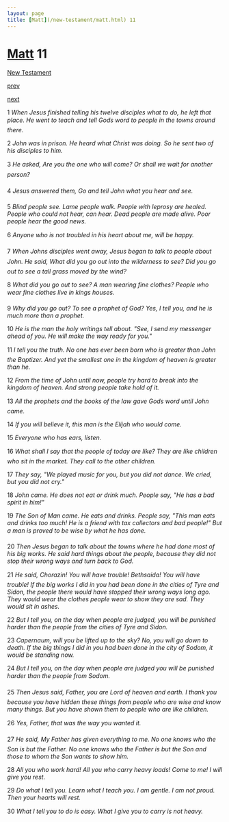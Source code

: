 ```yaml
---
layout: page
title: [Matt](/new-testament/matt.html) 11
---
```


# [Matt](/new-testament/matt.html) 11

[New Testament](/new-testament.html)


[prev](/new-testament/matt/matt-10.html)


[next](/new-testament/matt/matt-12.html)

1 _When Jesus finished telling his twelve disciples what to do, he left that place. He went to teach and tell Gods word to people in the towns around there._

2 _John was in prison. He heard what Christ was doing. So he sent two of his disciples to him._

3 _He asked, Are you the one who will come? Or shall we wait for another person?_

4 _Jesus answered them, Go and tell John what you hear and see._

5 _Blind people see. Lame people walk. People with leprosy are healed. People who could not hear, can hear. Dead people are made alive. Poor people hear the good news._

6 _Anyone who is not troubled in his heart about me, will be happy._

7 _When Johns disciples went away, Jesus began to talk to people about John. He said,  What did you go out into the wilderness to see? Did you go out to see a tall grass moved by the wind?_

8 _What did you go out to see? A man wearing fine clothes? People who wear fine clothes live in kings houses._

9 _Why did you go out? To see a prophet of God? Yes, I tell you, and he is much more than a prophet._

10 _He is the man the holy writings tell about. "See, I send my messenger ahead of you. He will make the way ready for you."_

11 _I tell you the truth. No one has ever been born who is greater than John the Baptizer.  And yet the smallest one in the kingdom of heaven is greater than he._

12 _From the time of John until now, people try hard to break into the kingdom of heaven.  And strong people take hold of it._

13 _All the prophets and the books of the law gave Gods word until John came._

14 _If you will believe it, this man is the Elijah who would come._

15 _Everyone who has ears, listen._

16 _What shall I say that the people of today are like? They are like children who sit in the market. They call to the other children._

17 _They say, "We played music for you, but you did not dance. We cried, but you did not cry."_

18 _John came. He does not eat or drink much. People say, "He has a bad spirit in him!"_

19 _The Son of Man came. He eats and drinks. People say, "This man eats and drinks too much! He is a friend with tax collectors and bad people!" But a man is proved to be wise by what he has done._

20 _Then Jesus began to talk about the towns where he had done most of his big works. He said hard things about the people, because they did not stop their wrong ways and turn back to God._

21 _He said, Chorazin! You will have trouble! Bethsaida! You will have trouble! If the big works I did in you had been done in the cities of Tyre and Sidon, the people there would have stopped their wrong ways long ago. They would wear the clothes people wear to show they are sad. They would sit in ashes._

22 _But I tell you, on the day when people are judged, you will be punished harder than the people from the cities of Tyre and Sidon._

23 _Capernaum, will you be lifted up to the sky? No, you will go down to death. If the big things I did in you had been done in the city of Sodom, it would be standing now._

24 _But I tell you, on the day when people are judged you will be punished harder than the people from Sodom._

25 _Then Jesus said, Father, you are Lord of heaven and earth. I thank you because you have hidden these things from people who are wise and know many things. But you have shown them to people who are like children._

26 _Yes, Father, that was the way you wanted it._

27 _He said, My Father has given everything to me. No one knows who the Son is but the Father. No one knows who the Father is but the Son and those to whom the Son wants to show him._

28 _All you who work hard! All you who carry heavy loads! Come to me! I will give you rest._

29 _Do what I tell you. Learn what I teach you. I am gentle. I am not proud. Then your hearts will rest._

30 _What I tell you to do is easy. What I give you to carry is not heavy._

